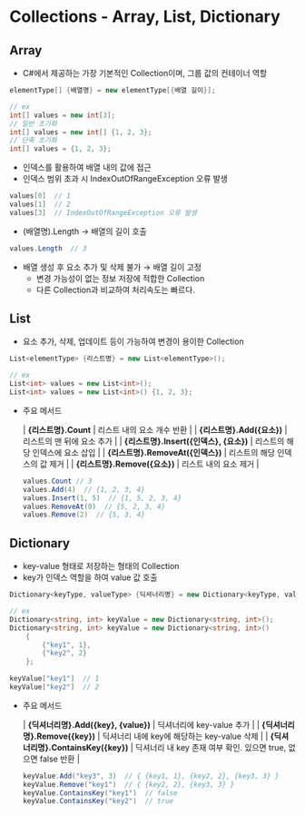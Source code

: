 # Collections - Array, List, Dictionary

## Array

- C#에서 제공하는 가장 기본적인 Collection이며, 그룹 값의 컨테이너 역할

```csharp
elementType[] {배열명} = new elementType[{배열 길이}];

// ex
int[] values = new int[3];
// 일반 초기화
int[] values = new int[] {1, 2, 3};
// 단축 초기화
int[] values = {1, 2, 3};
```

- 인덱스를 활용하여 배열 내의 값에 접근
- 인덱스 범위 초과 시 IndexOutOfRangeException 오류 발생

```csharp
values[0]  // 1
values[1]  // 2
values[3]  // IndexOutOfRangeException 오류 발생
```

- (배열명).Length → 배열의 길이 호출

```csharp
values.Length  // 3
```

- 배열 생성 후 요소 추가 및 삭제 불가 → 배열 길이 고정
    - 변경 가능성이 없는 정보 저장에 적합한 Collection
    - 다른 Collection과 비교하여 처리속도는 빠르다.

## List

- 요소 추가, 삭제, 업데이트 등이 가능하여 변경이 용이한 Collection

```csharp
List<elementType> {리스트명} = new List<elementType>();

// ex
List<int> values = new List<int>();
List<int> values = new List<int>() {1, 2, 3};
```

- 주요 메서드
    
    
    | **{리스트명}.Count** | 리스트 내의 요소 개수 반환 |
    | **{리스트명}.Add({요소})** | 리스트의 맨 뒤에 요소 추가 |
    | **{리스트명}.Insert({인덱스}, {요소})** | 리스트의 해당 인덱스에 요소 삽입 |
    | **{리스트명}.RemoveAt({인덱스})** | 리스트의 해당 인덱스의 값 제거 |
    | **{리스트명}.Remove({요소})** | 리스트 내의 요소 제거 |
    
    ```csharp
    values.Count // 3
    values.Add(4)  // {1, 2, 3, 4}
    values.Insert(1, 5)  // {1, 5, 2, 3, 4}
    values.RemoveAt(0)  // {5, 2, 3, 4}
    values.Remove(2)  // {5, 3, 4}
    ```
    

## Dictionary

- key-value 형태로 저장하는 형태의 Collection
- key가 인덱스 역할을 하여 value 값 호출

```csharp
Dictionary<keyType, valueType> {딕셔너리명} = new Dictionary<keyType, valueType>();

// ex
Dictionary<string, int> keyValue = new Dictionary<string, int>();
Dictionary<string, int> keyValue = new Dictionary<string, int>()
	{
		{"key1", 1},
		{"key2", 2}
	};
	
keyValue["key1"]  // 1
keyValue["key2"]  // 2
```

- 주요 메서드
    
    
    | **{딕셔너리명}.Add({key}, {value})** | 딕셔너리에 key-value 추가 |
    | **{딕셔너리명}.Remove({key})** | 딕셔너리 내에 key에 해당하는 key-value 삭제 |
    | **{딕셔너리명}.ContainsKey({key})** | 딕셔너리 내 key 존재 여부 확인. 있으면 true, 없으면 false 반환 |
    
    ```csharp
    keyValue.Add("key3", 3)  // { {key1, 1}, {key2, 2}, {key3, 3} }
    keyValue.Remove("key1")  // { {key2, 2}, {key3, 3} }
    keyValue.ContainsKey("key1")  // false
    keyValue.ContainsKey("key2")  // true
    ```